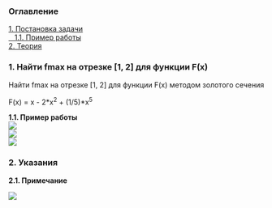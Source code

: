 <h3>Оглавление</h3>
<a href="#one">1. Постановка задачи</a><br>
<a href="#two">&nbsp;&nbsp;&nbsp;1.1. Пример работы</a><br>
<a href="#three">2. Теория</a><br>

<h3 id="one">1. Найти fmax на отрезке [1, 2] для функции F(x)</h3>
<p>Найти fmax на отрезке [1, 2] для функции F(x) методом золотого сечения  <br>

<p>F(x) = x - 2*x<sup>2</sup> + (1/5)*x<sup>5</sup></p>


<b id="two">1.1. Пример работы</b> <br>
<img src="https://habrastorage.org/files/13b/14c/900/13b14c9005da4bd7a6f5f8c417f78543.png"/><br>
<img src="https://habrastorage.org/files/16d/396/ec7/16d396ec7ab446c0a28aa0053f55df31.png"/><br>
<img src="https://habrastorage.org/files/4c7/e4c/2b3/4c7e4c2b363d4c6eb6e58d9bfaf06761.png"/><br>
<p></p>

<h3 id="three">2. Указания</h3>

<b id="five">2.1. Примечание</b> <br>

<img src="https://habrastorage.org/files/ad1/2d4/335/ad12d43352e44a8eb247be090035efcd.png"/>